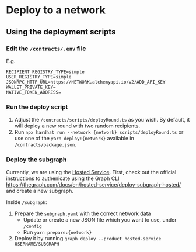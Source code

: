 # Deploy to a network

## Using the deployment scripts

### Edit the `/contracts/.env` file

E.g.

```
RECIPIENT_REGISTRY_TYPE=simple
USER_REGISTRY_TYPE=simple
JSONRPC_HTTP_URL=https://NETWORK.alchemyapi.io/v2/ADD_API_KEY
WALLET_PRIVATE_KEY=
NATIVE_TOKEN_ADDRESS=
```

### Run the deploy script

1. Adjust the `/contracts/scripts/deployRound.ts` as you wish. By default, it will deploy a new round with two random recipients.
2. Run `npx hardhat run --network {network} scripts/deployRound.ts` or use one of the `yarn deploy:{network}` available in `/contracts/package.json`.

### Deploy the subgraph

Currently, we are using the [Hosted Service](https://thegraph.com/docs/en/hosted-service/what-is-hosted-service/). First, check out the official instructions to authenicate using the Graph CLI https://thegraph.com/docs/en/hosted-service/deploy-subgraph-hosted/ and create a new subgraph.

Inside `/subgraph`:

1. Prepare the `subgraph.yaml` with the correct network data
   - Update or create a new JSON file which you want to use, under `/config`
   - Run `yarn prepare:{network}`
2. Deploy it by running `graph deploy --product hosted-service USERNAME/SUBGRAPH`
